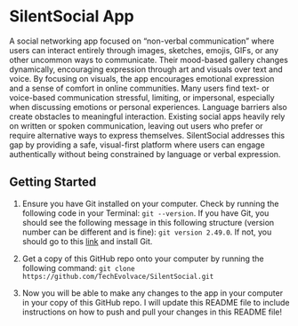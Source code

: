 # SilentSocial App
A social networking app focused on “non-verbal communication” where users can interact entirely through images, sketches, emojis, GIFs, or any other uncommon ways to communicate. Their mood-based gallery changes dynamically, encouraging expression through art and visuals over text and voice. By focusing on visuals, the app encourages emotional expression and a sense of comfort in online communities.
Many users find text- or voice-based communication stressful, limiting, or impersonal, especially when discussing emotions or personal experiences. Language barriers also create obstacles to meaningful interaction. Existing social apps heavily rely on written or spoken communication, leaving out users who prefer or require alternative ways to express themselves. SilentSocial addresses this gap by providing a safe, visual-first platform where users can engage authentically without being constrained by language or verbal expression.


## Getting Started
1) Ensure you have Git installed on your computer. Check by running the following code in your Terminal: `git --version`. If you have Git, you should see the following message in this following structure (version number can be different and is fine): `git version 2.49.0`. If not, you should go to this [link](https://git-scm.com/downloads) and install Git.

2) Get a copy of this GitHub repo onto your computer by running the following command: `git clone https://github.com/TechEvolvace/SilentSocial.git`

3) Now you will be able to make any changes to the app in your computer in your copy of this GitHub repo. I will update this README file to include instructions on how to push and pull your changes in this README file!